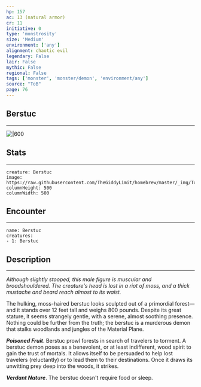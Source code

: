 ```yaml
---
hp: 157
ac: 13 (natural armor)
cr: 11
initiative: 0
type: 'monstrosity'    
size: 'Medium'
environment: ['any']
alignment: chaotic evil
legendary: False
lair: False
mythic: False
regional: False
tags: ['monster', 'monster/demon', 'environment/any']
source: "ToB"
page: 76
---
```


## Berstuc
---

![|600](https://raw.githubusercontent.com/TheGiddyLimit/homebrew/master/_img/ToB/Berstuc.webp)

## Stats
---

```statblock
creature: Berstuc
image: https://raw.githubusercontent.com/TheGiddyLimit/homebrew/master/_img/ToB/token/Berstuc.png
columnHeight: 500
columnWidth: 500
```

## Encounter
---

```encounter-table
name: Berstuc
creatures:
- 1: Berstuc
```

## Description
---
_Although slightly stooped, this male figure is muscular and broadshouldered. The creature's head is lost in a riot of moss, and a thick mustache and beard reach almost to its waist._

The hulking, moss-haired berstuc looks sculpted out of a primordial forest—and it stands over 12 feet tall and weighs 800 pounds. Despite its great stature, it seems strangely gentle, with a serene, almost soothing presence. Nothing could be further from the truth; the berstuc is a murderous demon that stalks woodlands and jungles of the Material Plane.

**_Poisoned Fruit_**. Berstuc prowl forests in search of travelers to torment. A berstuc demon poses as a benevolent, or at least indifferent, wood spirit to gain the trust of mortals. It allows itself to be persuaded to help lost travelers (reluctantly) or to lead them to their destinations. Once it draws its unwitting prey deep into the woods, it strikes.

**_Verdant Nature_**. The berstuc doesn't require food or sleep.






